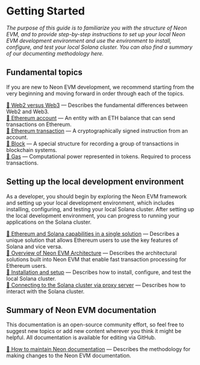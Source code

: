 # Getting Started

*The purpose of this guide is to familiarize you with the structure of Neon EVM, and to provide step-by-step instructions to set up your local Neon EVM development environment and use the environment to install, configure, and test your local Solana cluster. You can also find a summary of our documenting methodology here.*

## Fundamental topics
If you are new to Neon EVM development, we recommend starting from the very beginning and moving forward in order through each of the topics.  

[🔘 Web2 versus Web3](https://docs.neonlabs.org/docs/software_manuals/foundational_topics/web3) — Describes the fundamental differences between Web2 and Web3.  
[🔘 Ethereum account](https://docs.neonlabs.org/docs/software_manuals/foundational_topics/account) — An entity with an ETH balance that can send transactions on Ethereum.  
[🔘 Ethereum transaction](https://docs.neonlabs.org/docs/software_manuals/foundational_topics/transaction) — A cryptographically signed instruction from an account.  
[🔘 Block](https://docs.neonlabs.org/docs/software_manuals/foundational_topics/block) — A special structure for recording a group of transactions in blockchain systems.  
[🔘 Gas](https://docs.neonlabs.org/docs/software_manuals/foundational_topics/gas) — Computational power represented in tokens. Required to process transactions.

## Setting up the local development environment
As a developer, you should begin by exploring the Neon EVM framework and setting up your local development environment, which includes installing, configuring, and testing your local Solana cluster. After setting up the local development environment, you can progress to running your applications on the Solana cluster.  

[🔘 Ethereum and Solana capabilities in a single solution](https://docs.neonlabs.org/docs/architecture/eth_sol_solution) — Describes a unique solution that allows Ethereum users to use the key features of Solana and vice versa.  
[🔘 Overview of Neon EVM Architecture](https://docs.neonlabs.org/docs/architecture/neon_evm_arch) — Describes the architectural solutions built into Neon EVM that enable fast transaction processing for Ethereum users.  
[🔘 Installation and setup](https://docs.neonlabs.org/docs/solana_cluster/cluster_installation) — Describes how to install, configure, and test the local Solana cluster.  
[🔘 Connecting to the Solana cluster via proxy server](https://docs.neonlabs.org/docs/proxy/connect_to_solana_via_proxy) — Describes how to interact with the Solana cluster.

## Summary of Neon EVM documentation
This documentation is an open-source community effort, so feel free to suggest new topics or add new content wherever you think it might be helpful. All documentation is available for editing via GitHub.  

[🔘 How to maintain Neon documentation](https://docs.neonlabs.org/docs/software_manuals/how_to_guides/support_docs) — Describes the methodology for making changes to the Neon EVM documentation.




